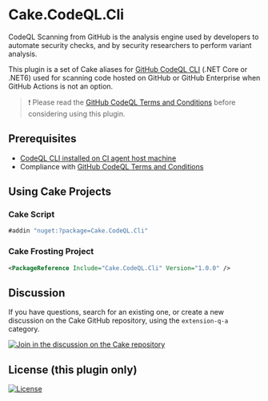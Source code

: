 # Cake.CodeQL.Cli
CodeQL Scanning from GitHub is the analysis engine used by developers to automate security checks, and by security researchers to perform variant analysis. 

This plugin is a set of Cake aliases for [GitHub CodeQL CLI](https://docs.github.com/en/code-security/code-scanning/using-codeql-code-scanning-with-your-existing-ci-system/about-codeql-code-scanning-in-your-ci-system) (.NET Core or .NET6) used for scanning code hosted on GitHub or GitHub Enterprise when GitHub Actions is not an option.

> :exclamation: Please read the [GitHub CodeQL Terms and Conditions](https://github.com/github/codeql-cli-binaries/blob/main/LICENSE.md) before considering using this plugin.

## Prerequisites
  - [CodeQL CLI installed on CI agent host machine](https://docs.github.com/en/code-security/code-scanning/using-codeql-code-scanning-with-your-existing-ci-system/installing-codeql-cli-in-your-ci-system)
  - Compliance with [GitHub CodeQL Terms and Conditions](https://github.com/github/codeql-cli-binaries/blob/main/LICENSE.md)
  
## Using Cake Projects

### Cake Script
```csharp
#addin "nuget:?package=Cake.CodeQL.Cli"
```
### Cake Frosting Project
```xml
<PackageReference Include="Cake.CodeQL.Cli" Version="1.0.0" />
```

## Discussion

If you have questions, search for an existing one, or create a new discussion on the Cake GitHub repository, using the `extension-q-a` category.

[![Join in the discussion on the Cake repository](https://img.shields.io/badge/GitHub-Discussions-green?logo=github)](https://github.com/cake-build/cake/discussions)

## License (this plugin only)

[![License](http://img.shields.io/:license-mit-blue.svg)](http://cake-contrib.mit-license.org)